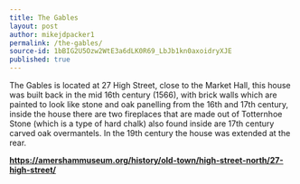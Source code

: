 ```yaml
---
title: The Gables
layout: post
author: mikejdpacker1
permalink: /the-gables/
source-id: 1bBIG2U5Ozw2WtE3a6dLK0R69_LbJb1kn0axoidryXJE
published: true
---
```

The Gables is located at 27 High Street, close to the Market Hall, this house was built back in the mid 16th century (1566), with brick walls which are painted to look like stone and oak panelling from the 16th and 17th century, inside the house there are two fireplaces that are made out of Totternhoe Stone (which is a type of hard chalk) also found inside are 17th century carved oak overmantels. In the 19th century the house was extended at the rear.

**https://amershammuseum.org/history/old-town/high-street-north/27-high-street/**

